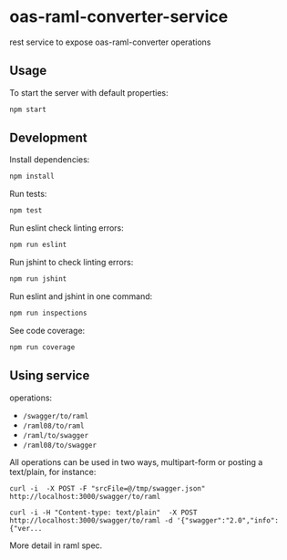 # oas-raml-converter-service
rest service to expose oas-raml-converter operations

## Usage

To start the server with default properties:
```bash
npm start
```

## Development

Install dependencies:
```bash
npm install
```

Run tests:
```bash
npm test
```

Run eslint check linting errors:
```bash
npm run eslint
```

Run jshint to check linting errors:
```bash
npm run jshint
```

Run eslint and jshint in one command:
```bash
npm run inspections
```
 
See code coverage:
```bash
npm run coverage
```


## Using service

operations:

* `/swagger/to/raml`
* `/raml08/to/raml`
* `/raml/to/swagger`
* `/raml08/to/swagger`

All operations can be used in two ways, multipart-form or posting a text/plain, for instance:

```
curl -i  -X POST -F "srcFile=@/tmp/swagger.json" http://localhost:3000/swagger/to/raml
```

```
curl -i -H "Content-type: text/plain"  -X POST http://localhost:3000/swagger/to/raml -d '{"swagger":"2.0","info":{"ver...
```

More detail in raml spec.
